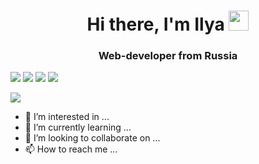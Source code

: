 <h1 align="center">Hi there, I'm Ilya
<img src="https://github.com/blackcater/blackcater/raw/main/images/Hi.gif" height="32"/></h1>
<h3 align="center">Web-developer from Russia</h3>

![](https://github-profile-summary-cards.vercel.app/api/cards/profile-details?username=Cra7yy&theme=solarized_dark)
![](https://github-profile-summary-cards.vercel.app/api/cards/most-commit-language?username=Cra7yy&theme=solarized_dark)
![](https://github-profile-summary-cards.vercel.app/api/cards/repos-per-language?username=Cra7yy&theme=solarized_dark)
![](https://github-profile-summary-cards.vercel.app/api/cards/stats?username=Cra7yy&theme=solarized_dark)

![](https://komarev.com/ghpvc/?username=Cra7yy)

- 👀 I’m interested in ...
- 🌱 I’m currently learning ...
- 💞️ I’m looking to collaborate on ...
- 📫 How to reach me ...

<!---
Cra7yy/Cra7yy is a ✨ special ✨ repository because its `README.md` (this file) appears on your GitHub profile.
You can click the Preview link to take a look at your changes.
--->
